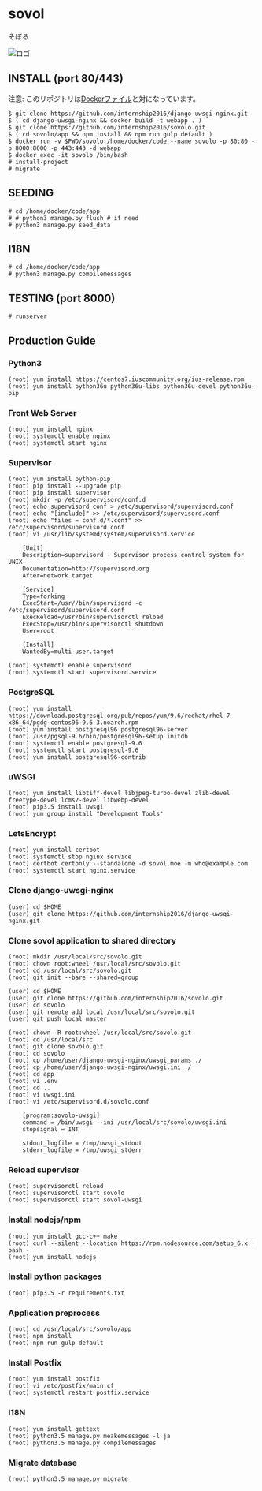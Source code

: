 # sovol
そぼる

![ロゴ](https://cloud.githubusercontent.com/assets/343556/17990628/530c3824-6aec-11e6-8ad1-545acfb9c35b.png)

## INSTALL (port 80/443)

注意: このリポジトリは[Dockerファイル](https://github.com/internship2016/django-uwsgi-nginx)と対になっています。

    $ git clone https://github.com/internship2016/django-uwsgi-nginx.git
    $ ( cd django-uwsgi-nginx && docker build -t webapp . )
    $ git clone https://github.com/internship2016/sovolo.git
    $ ( cd sovolo/app && npm install && npm run gulp default )
    $ docker run -v $PWD/sovolo:/home/docker/code --name sovolo -p 80:80 -p 8000:8000 -p 443:443 -d webapp
    $ docker exec -it sovolo /bin/bash
    # install-project
    # migrate

## SEEDING
    # cd /home/docker/code/app
    # # python3 manage.py flush # if need
    # python3 manage.py seed_data

## I18N
    # cd /home/docker/code/app
    # python3 manage.py compilemessages

## TESTING (port 8000)
    # runserver

## Production Guide

### Python3

    (root) yum install https://centos7.iuscommunity.org/ius-release.rpm
    (root) yum install python36u python36u-libs python36u-devel python36u-pip

### Front Web Server

    (root) yum install nginx
    (root) systemctl enable nginx
    (root) systemctl start nginx

### Supervisor

    (root) yum install python-pip
    (root) pip install --upgrade pip
    (root) pip install supervisor
    (root) mkdir -p /etc/supervisord/conf.d
    (root) echo_supervisord_conf > /etc/supervisord/supervisord.conf
    (root) echo "[include]" >> /etc/supervisord/supervisord.conf
    (root) echo "files = conf.d/*.conf" >> /etc/supervisord/supervisord.conf
    (root) vi /usr/lib/systemd/system/supervisord.service

        [Unit]
        Description=supervisord - Supervisor process control system for UNIX
        Documentation=http://supervisord.org
        After=network.target

        [Service]
        Type=forking
        ExecStart=/usr//bin/supervisord -c /etc/supervisord/supervisord.conf
        ExecReload=/usr/bin/supervisorctl reload
        ExecStop=/usr/bin/supervisorctl shutdown
        User=root

        [Install]
        WantedBy=multi-user.target

    (root) systemctl enable supervisord
    (root) systemctl start supervisord.service

### PostgreSQL

    (root) yum install https://download.postgresql.org/pub/repos/yum/9.6/redhat/rhel-7-x86_64/pgdg-centos96-9.6-3.noarch.rpm
    (root) yum install postgresql96 postgresql96-server
    (root) /usr/pgsql-9.6/bin/postgresql96-setup initdb
    (root) systemctl enable postgresql-9.6
    (root) systemctl start postgresql-9.6
    (root) yum install postgresql96-contrib

### uWSGI

    (root) yum install libtiff-devel libjpeg-turbo-devel zlib-devel freetype-devel lcms2-devel libwebp-devel
    (root) pip3.5 install uwsgi
    (root) yum group install "Development Tools"

### LetsEncrypt

    (root) yum install certbot
    (root) systemctl stop nginx.service
    (root) certbot certonly --standalone -d sovol.moe -m who@example.com
    (root) systemctl start nginx.service

### Clone django-uwsgi-nginx

    (user) cd $HOME
    (user) git clone https://github.com/internship2016/django-uwsgi-nginx.git

### Clone sovol application to shared directory

    (root) mkdir /usr/local/src/sovolo.git
    (root) chown root:wheel /usr/local/src/sovolo.git
    (root) cd /usr/local/src/sovolo.git
    (root) git init --bare --shared=group

    (user) cd $HOME
    (user) git clone https://github.com/internship2016/sovolo.git
    (user) cd sovolo
    (user) git remote add local /usr/local/src/sovolo.git
    (user) git push local master

    (root) chown -R root:wheel /usr/local/src/sovolo.git
    (root) cd /usr/local/src
    (root) git clone sovolo.git
    (root) cd sovolo
    (root) cp /home/user/django-uwsgi-nginx/uwsgi_params ./
    (root) cp /home/user/django-uwsgi-nginx/uwsgi.ini ./
    (root) cd app
    (root) vi .env
    (root) cd ..
    (root) vi uwsgi.ini
    (root) vi /etc/supervisord.d/sovolo.conf

        [program:sovolo-uwsgi]
        command = /bin/uwsgi --ini /usr/local/src/sovolo/uwsgi.ini
        stopsignal = INT

        stdout_logfile = /tmp/uwsgi_stdout
        stderr_logfile = /tmp/uwsgi_stderr

### Reload supervisor

    (root) supervisorctl reload
    (root) supervisorctl start sovolo
    (root) supervisorctl start sovol-uwsgi

### Install nodejs/npm

    (root) yum install gcc-c++ make
    (root) curl --silent --location https://rpm.nodesource.com/setup_6.x | bash -
    (root) yum install nodejs

### Install python packages

    (root) pip3.5 -r requirements.txt

### Application preprocess

    (root) cd /usr/local/src/sovolo/app
    (root) npm install
    (root) npm run gulp default

### Install Postfix

    (root) yum install postfix
    (root) vi /etc/postfix/main.cf
    (root) systemctl restart postfix.service

### I18N

    (root) yum install gettext
    (root) python3.5 manage.py meakemessages -l ja
    (root) python3.5 manage.py compilemessages

### Migrate database

    (root) python3.5 manage.py migrate
